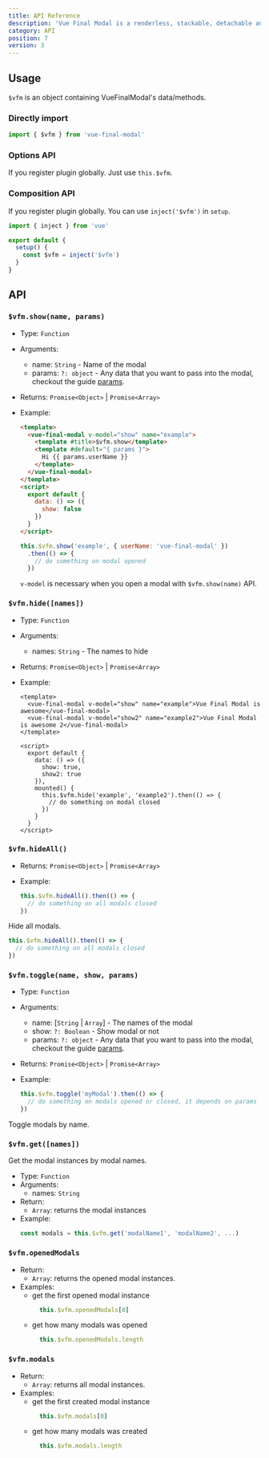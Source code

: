 ```yaml
---
title: API Reference
description: 'Vue Final Modal is a renderless, stackable, detachable and lightweight modal component.'
category: API
position: 7
version: 3
---
```

## Usage

<alert>`$vfm` is an object containing VueFinalModal's data/methods.</alert>

### **Directly import**

```js
import { $vfm } from 'vue-final-modal'
```

### **Options API**

If you register plugin globally.
Just use `this.$vfm`.

### **Composition API**

If you register plugin globally.
You can use `inject('$vfm')` in `setup`.

```js
import { inject } from 'vue'

export default {
  setup() {
    const $vfm = inject('$vfm')
  }
}
```
## API

### `$vfm.show(name, params)`

- Type: `Function`
- Arguments:
  - name: `String` - Name of the modal
  - params: `?: object` - Any data that you want to pass into the modal, checkout the guide [params](/guide/params).
- Returns: `Promise<Object>` | `Promise<Array>`
- Example:

  <v-api-show class="mb-4"></v-api-show>

  <sfc-view>

  ```html
  <template>
    <vue-final-modal v-model="show" name="example">
      <template #title>$vfm.show</template>
      <template #default="{ params }">
        Hi {{ params.userName }}
      </template>
    </vue-final-modal>
  </template>
  <script>
    export default {
      data: () => ({
        show: false
      })
    }
  </script>
  ```

  ```js
  this.$vfm.show('example', { userName: 'vue-final-modal' })
    .then(() => {
      // do something on modal opened
    })
  ```

  </sfc-view>

  <alert>`v-model` is necessary when you open a modal with `$vfm.show(name)` API.</alert>

### `$vfm.hide([names])`

- Type: `Function`
- Arguments:
  - names: `String` - The names to hide
- Returns: `Promise<Object>` | `Promise<Array>`
- Example:

  <sfc-view>

  ```vue
  <template>
    <vue-final-modal v-model="show" name="example">Vue Final Modal is awesome</vue-final-modal>
    <vue-final-modal v-model="show2" name="example2">Vue Final Modal is awesome 2</vue-final-modal>
  </template>
  ```

  ```vue
  <script>
    export default {
      data: () => ({
        show: true,
        show2: true
      }),
      mounted() {
        this.$vfm.hide('example', 'example2').then(() => {
          // do something on modal closed
        })
      }
    }
  </script>
  ```

  </sfc-view>

### `$vfm.hideAll()`

- Returns: `Promise<Object>` | `Promise<Array>`
- Example:

  ```js
  this.$vfm.hideAll().then(() => {
    // do something on all modals closed
  })
  ```

Hide all modals.

```js
this.$vfm.hideAll().then(() => {
  // do something on all modals closed
})
```

### `$vfm.toggle(name, show, params)`

- Type: `Function`
- Arguments:
  - name: [`String` | `Array`] - The names of the modal
  - show: `?: Boolean` - Show modal or not
  - params: `?: object` - Any data that you want to pass into the modal, checkout the guide [params](/guide/params).
- Returns: `Promise<Object>` | `Promise<Array>`
- Example:

  ```js
  this.$vfm.toggle('myModal').then(() => {
    // do something on modals opened or closed, it depends on params `show` is true or false
  })
  ```

Toggle modals by name.

### `$vfm.get([names])`

Get the modal instances by modal names.

- Type: `Function`
- Arguments:
  - names: `String`
- Return:
  - `Array`: returns the modal instances
- Example:
  ```js
  const modals = this.$vfm.get('modalName1', 'modalName2', ...)
  ```

### `$vfm.openedModals`

- Return:
  - `Array`: returns the opened modal instances.
- Examples:
  - get the first opened modal instance
    ```js
      this.$vfm.openedModals[0]
    ```
  - get how many modals was opened
    ```js
      this.$vfm.openedModals.length
    ```


### `$vfm.modals`

- Return:
  - `Array`: returns all modal instances.
- Examples:
  - get the first created modal instance
    ```js
      this.$vfm.modals[0]
    ```
  - get how many modals was created
    ```js
      this.$vfm.modals.length
    ```
    